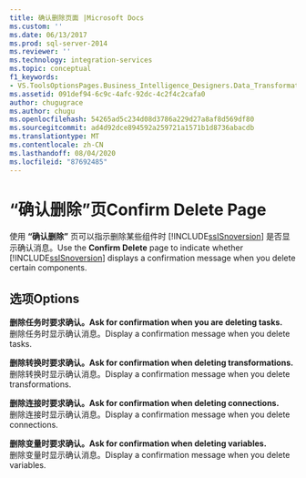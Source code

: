 ```yaml
---
title: 确认删除页面 |Microsoft Docs
ms.custom: ''
ms.date: 06/13/2017
ms.prod: sql-server-2014
ms.reviewer: ''
ms.technology: integration-services
ms.topic: conceptual
f1_keywords:
- VS.ToolsOptionsPages.Business_Intelligence_Designers.Data_Transformation_Designers.Comfirm_Delete
ms.assetid: 091def94-6c9c-4afc-92dc-4c2f4c2cafa0
author: chugugrace
ms.author: chugu
ms.openlocfilehash: 54265ad5c234d08d3786a229d27a8af8d569df80
ms.sourcegitcommit: ad4d92dce894592a259721a1571b1d8736abacdb
ms.translationtype: MT
ms.contentlocale: zh-CN
ms.lasthandoff: 08/04/2020
ms.locfileid: "87692485"
---
```

# <a name="confirm-delete-page"></a><span data-ttu-id="fd6ed-102">“确认删除”页</span><span class="sxs-lookup"><span data-stu-id="fd6ed-102">Confirm Delete Page</span></span>
  <span data-ttu-id="fd6ed-103">使用 **“确认删除”** 页可以指示删除某些组件时 [!INCLUDE[ssISnoversion](../includes/ssisnoversion-md.md)] 是否显示确认消息。</span><span class="sxs-lookup"><span data-stu-id="fd6ed-103">Use the **Confirm Delete** page to indicate whether [!INCLUDE[ssISnoversion](../includes/ssisnoversion-md.md)] displays a confirmation message when you delete certain components.</span></span>  
  
## <a name="options"></a><span data-ttu-id="fd6ed-104">选项</span><span class="sxs-lookup"><span data-stu-id="fd6ed-104">Options</span></span>  
 <span data-ttu-id="fd6ed-105">**删除任务时要求确认。**</span><span class="sxs-lookup"><span data-stu-id="fd6ed-105">**Ask for confirmation when you are deleting tasks.**</span></span>  
 <span data-ttu-id="fd6ed-106">删除任务时显示确认消息。</span><span class="sxs-lookup"><span data-stu-id="fd6ed-106">Display a confirmation message when you delete tasks.</span></span>  
  
 <span data-ttu-id="fd6ed-107">**删除转换时要求确认。**</span><span class="sxs-lookup"><span data-stu-id="fd6ed-107">**Ask for confirmation when deleting transformations.**</span></span>  
 <span data-ttu-id="fd6ed-108">删除转换时显示确认消息。</span><span class="sxs-lookup"><span data-stu-id="fd6ed-108">Display a confirmation message when you delete transformations.</span></span>  
  
 <span data-ttu-id="fd6ed-109">**删除连接时要求确认。**</span><span class="sxs-lookup"><span data-stu-id="fd6ed-109">**Ask for confirmation when deleting connections.**</span></span>  
 <span data-ttu-id="fd6ed-110">删除连接时显示确认消息。</span><span class="sxs-lookup"><span data-stu-id="fd6ed-110">Display a confirmation message when you delete connections.</span></span>  
  
 <span data-ttu-id="fd6ed-111">**删除变量时要求确认。**</span><span class="sxs-lookup"><span data-stu-id="fd6ed-111">**Ask for confirmation when deleting variables.**</span></span>  
 <span data-ttu-id="fd6ed-112">删除变量时显示确认消息。</span><span class="sxs-lookup"><span data-stu-id="fd6ed-112">Display a confirmation message when you delete variables.</span></span>  
  
  
